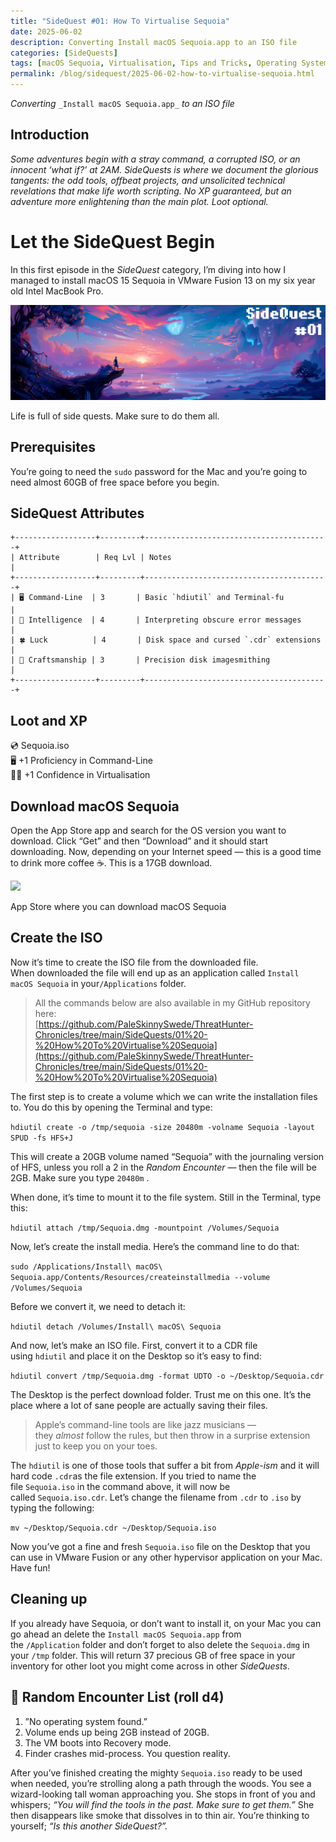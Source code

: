 ```yaml
---
title: "SideQuest #01: How To Virtualise Sequoia"
date: 2025-06-02
description: Converting Install macOS Sequoia.app to an ISO file
categories: [SideQuests]
tags: [macOS Sequoia, Virtualisation, Tips and Tricks, Operating Systems]
permalink: /blog/sidequest/2025-06-02-how-to-virtualise-sequoia.html
---
```


_Converting_ `_Install macOS Sequoia.app_` _to an ISO file_

## Introduction

_Some adventures begin with a stray command, a corrupted ISO, or an innocent ‘what if?’ at 2AM. SideQuests is where we document the glorious tangents: the odd tools, offbeat projects, and unsolicited technical revelations that make life worth scripting. No XP guaranteed, but an adventure more enlightening than the main plot. Loot optional._

# Let the SideQuest Begin

In this first episode in the _SideQuest_ category, I’m diving into how I managed to install macOS 15 Sequoia in VMware Fusion 13 on my six year old Intel MacBook Pro.

![The Side Quest](/assets/img/blog/2025-06-02-sidequest-01/ThreatHunter%20Chronicles%20SideQuest%2001.png)

Life is full of side quests. Make sure to do them all.

## Prerequisites

You’re going to need the `sudo` password for the Mac and you’re going to need almost 60GB of free space before you begin.

## SideQuest Attributes

```
+------------------+---------+-----------------------------------------+  
| Attribute        | Req Lvl | Notes                                   |  
+------------------+---------+-----------------------------------------+  
| 🖥️ Command-Line  | 3       | Basic `hdiutil` and Terminal-fu         |  
| 🧠 Intelligence  | 4       | Interpreting obscure error messages     |  
| 🍀 Luck          | 4       | Disk space and cursed `.cdr` extensions |  
| 🔧 Craftsmanship | 3       | Precision disk imagesmithing            |  
+------------------+---------+-----------------------------------------+
```

## Loot and XP

💿 Sequoia.iso  
🖥️ +1 Proficiency in Command-Line  
🧙‍♂️ +1 Confidence in Virtualisation

## Download macOS Sequoia

Open the App Store app and search for the OS version you want to download. Click “Get” and then “Download” and it should start downloading. Now, depending on your Internet speed — this is a good time to drink more coffee ☕️. This is a 17GB download.

![](https://miro.medium.com/v2/resize:fit:1400/1*kiU6cr7wMQWE-Q21Qt2Zyw.png)

App Store where you can download macOS Sequoia

## Create the ISO

Now it’s time to create the ISO file from the downloaded file.  
When downloaded the file will end up as an application called `Install macOS Sequoia` in your`/Applications` folder.

> All the commands below are also available in my GitHub repository here:  
> [https://github.com/PaleSkinnySwede/ThreatHunter-Chronicles/tree/main/SideQuests/01%20-%20How%20To%20Virtualise%20Sequoia](https://github.com/PaleSkinnySwede/ThreatHunter-Chronicles/tree/main/SideQuests/01%20-%20How%20To%20Virtualise%20Sequoia)

The first step is to create a volume which we can write the installation files to. You do this by opening the Terminal and type:

`hdiutil create -o /tmp/sequoia -size 20480m -volname Sequoia -layout SPUD -fs HFS+J`

This will create a 20GB volume named “Sequoia” with the journaling version of HFS, unless you roll a 2 in the _Random Encounter_ — then the file will be 2GB. Make sure you type `20480m` .

When done, it’s time to mount it to the file system. Still in the Terminal, type this:

`hdiutil attach /tmp/Sequoia.dmg -mountpoint /Volumes/Sequoia`

Now, let’s create the install media. Here’s the command line to do that:

`sudo /Applications/Install\ macOS\ Sequoia.app/Contents/Resources/createinstallmedia --volume /Volumes/Sequoia`

Before we convert it, we need to detach it:

`hdiutil detach /Volumes/Install\ macOS\ Sequoia`

And now, let’s make an ISO file. First, convert it to a CDR file using `hdiutil` and place it on the Desktop so it’s easy to find:

`hdiutil convert /tmp/Sequoia.dmg -format UDTO -o ~/Desktop/Sequoia.cdr`

The Desktop is the perfect download folder. Trust me on this one. It’s the place where a lot of sane people are actually saving their files.

> Apple’s command-line tools are like jazz musicians — they _almost_ follow the rules, but then throw in a surprise extension just to keep you on your toes.

The `hdiutil` is one of those tools that suffer a bit from _Apple-ism_ and it will hard code `.cdr`as the file extension. If you tried to name the file `Sequoia.iso` in the command above, it will now be called `Sequoia.iso.cdr`. Let’s change the filename from `.cdr` to `.iso` by typing the following:

`mv ~/Desktop/Sequoia.cdr ~/Desktop/Sequoia.iso`

Now you’ve got a fine and fresh `Sequoia.iso` file on the Desktop that you can use in VMware Fusion or any other hypervisor application on your Mac. Have fun!

## Cleaning up

If you already have Sequoia, or don’t want to install it, on your Mac you can go ahead an delete the `Install macOS Sequoia.app` from the `/Application` folder and don’t forget to also delete the `Sequoia.dmg` in your `/tmp` folder. This will return 37 precious GB of free space in your inventory for other loot you might come across in other _SideQuests_.

## 🎲 Random Encounter List (roll d4)

1. ”No operating system found.”
2. Volume ends up being 2GB instead of 20GB.
3. The VM boots into Recovery mode.
4. Finder crashes mid-process. You question reality.

After you’ve finished creating the mighty `Sequoia.iso` ready to be used when needed, you’re strolling along a path through the woods. You see a wizard-looking tall woman approaching you. She stops in front of you and whispers; _“You will find the tools in the past. Make sure to get them.”_ She then disappears like smoke that dissolves in to thin air. You’re thinking to yourself; _“Is this another SideQuest?”._
